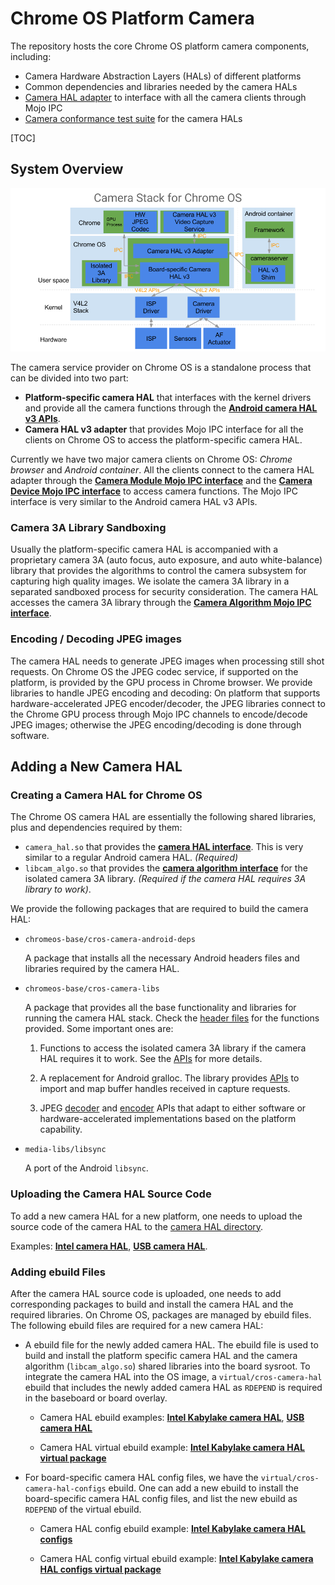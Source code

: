 # Chrome OS Platform Camera

The repository hosts the core Chrome OS platform camera components, including:

-   Camera Hardware Abstraction Layers (HALs) of different platforms
-   Common dependencies and libraries needed by the camera HALs
-   [Camera HAL adapter](hal_adapter) to interface with all the camera clients
    through Mojo IPC
-   [Camera conformance test suite](camera3_test) for the camera HALs

[TOC]

## System Overview

![Chrome OS camera stack](docs/images/cros_camera_stack.png)

The camera service provider on Chrome OS is a standalone process that can be
divided into two part:

-   **Platform-specific camera HAL** that interfaces with the kernel drivers and
    provide all the camera functions through the
    [**Android camera HAL v3 APIs**](android/header_files/include/hardware/libhardware/include/hardware/camera3.h).
-   **Camera HAL v3 adapter** that provides Mojo IPC interface for all the
    clients on Chrome OS to access the platform-specific camera HAL.

Currently we have two major camera clients on Chrome OS: _Chrome browser_ and
_Android container_. All the clients connect to the camera HAL adapter through
the [**Camera Module Mojo IPC interface**](mojo/camera_common.mojom) and the
[**Camera Device Mojo IPC interface**](mojo/camera3.mojom) to access camera
functions. The Mojo IPC interface is very similar to the Android camera HAL v3
APIs.

### Camera 3A Library Sandboxing

Usually the platform-specific camera HAL is accompanied with a proprietary
camera 3A (auto focus, auto exposure, and auto white-balance) library that
provides the algorithms to control the camera subsystem for capturing high
quality images. We isolate the camera 3A library in a separated sandboxed
process for security consideration. The camera HAL accesses the camera 3A
library through the
[**Camera Algorithm Mojo IPC interface**](mojo/algorithm/camera_algorithm.mojom).

### Encoding / Decoding JPEG images

The camera HAL needs to generate JPEG images when processing still shot
requests. On Chrome OS the JPEG codec service, if supported on the platform, is
provided by the GPU process in Chrome browser. We provide libraries to handle
JPEG encoding and decoding: On platform that supports hardware-accelerated JPEG
encoder/decoder, the JPEG libraries connect to the Chrome GPU process through
Mojo IPC channels to encode/decode JPEG images; otherwise the JPEG
encoding/decoding is done through software.

## Adding a New Camera HAL

### Creating a Camera HAL for Chrome OS

The Chrome OS camera HAL are essentially the following shared libraries, plus
and dependencies required by them:

-   `camera_hal.so` that provides the
    [**camera HAL interface**](android/header_files/include/hardware/libhardware/include/hardware/camera_common.h).
    This is very similar to a regular Android camera HAL. _(Required)_
-   `libcam_algo.so` that provides the
    [**camera algorithm interface**](include/cros-camera/camera_algorithm.h) for
    the isolated camera 3A library. _(Required if the camera HAL requires 3A
    library to work)_.

We provide the following packages that are required to build the camera HAL:

-   `chromeos-base/cros-camera-android-deps`

    A package that installs all the necessary Android headers files and
    libraries required by the camera HAL.

-   `chromeos-base/cros-camera-libs`

    A package that provides all the base functionality and libraries for running
    the camera HAL stack. Check the [header files](include/cros-camera) for the
    functions provided. Some important ones are:

    1.  Functions to access the isolated camera 3A library if the camera HAL
        requires it to work. See the
        [APIs](include/cros-camera/camera_algorithm.h) for more details.

    2.  A replacement for Android gralloc. The library provides
        [APIs](include/cros-camera/camera_buffer_manager.h) to import and map
        buffer handles received in capture requests.

    3.  JPEG [decoder](include/cros-camera/jpeg_decode_accelerator.h) and
        [encoder](include/cros-camera/jpeg_encode_accelerator.h) APIs that adapt
        to either software or hardware-accelerated implementations based on the
        platform capability.

-   `media-libs/libsync`

    A port of the Android `libsync`.

### Uploading the Camera HAL Source Code

To add a new camera HAL for a new platform, one needs to upload the source code
of the camera HAL to the [camera HAL directory](hal).

Examples: [**Intel camera HAL**](hal/intel), [**USB camera HAL**](hal/usb).

### Adding ebuild Files

After the camera HAL source code is uploaded, one needs to add corresponding
packages to build and install the camera HAL and the required libraries. On
Chrome OS, packages are managed by ebuild files. The following ebuild files are
required for a new camera HAL:

-   A ebuild file for the newly added camera HAL. The ebuild file is used to
    build and install the platform specific camera HAL and the camera algorithm
    (`libcam_algo.so`) shared libraries into the board sysroot. To integrate the
    camera HAL into the OS image, a `virtual/cros-camera-hal` ebuild that
    includes the newly added camera HAL as `RDEPEND` is required in the
    baseboard or board overlay.

    -   Camera HAL ebuild examples: [**Intel Kabylake camera HAL**],
        [**USB camera HAL**]

    -   Camera HAL virtual ebuild example:
        [**Intel Kabylake camera HAL virtual package**]

-   For board-specific camera HAL config files, we have the
    `virtual/cros-camera-hal-configs` ebuild. One can add a new ebuild to
    install the board-specific camera HAL config files, and list the new ebuild
    as `RDEPEND` of the virtual ebuild.

    -   Camera HAL config ebuild example:
        [**Intel Kabylake camera HAL configs**]

    -   Camera HAL config virtual ebuild example:
        [**Intel Kabylake camera HAL configs virtual package**]

[**Intel Kabylake camera HAL**]: https://chromium.googlesource.com/chromiumos/overlays/board-overlays/+/HEAD/chipset-kbl/media-libs/cros-camera-hal-intel-ipu3/
[**USB camera HAL**]: https://chromium.googlesource.com/chromiumos/overlays/chromiumos-overlay/+/HEAD/media-libs/cros-camera-hal-usb/
[**Intel Kabylake camera HAL virtual package**]: https://chromium.googlesource.com/chromiumos/overlays/board-overlays/+/HEAD/baseboard-poppy/virtual/cros-camera-hal/
[**Intel Kabylake camera HAL configs**]: https://chromium.googlesource.com/chromiumos/overlays/board-overlays/+/HEAD/baseboard-poppy/media-libs/cros-camera-hal-configs-poppy/
[**Intel Kabylake camera HAL configs virtual package**]: https://chromium.googlesource.com/chromiumos/overlays/board-overlays/+/HEAD/baseboard-poppy/virtual/cros-camera-hal-configs/
